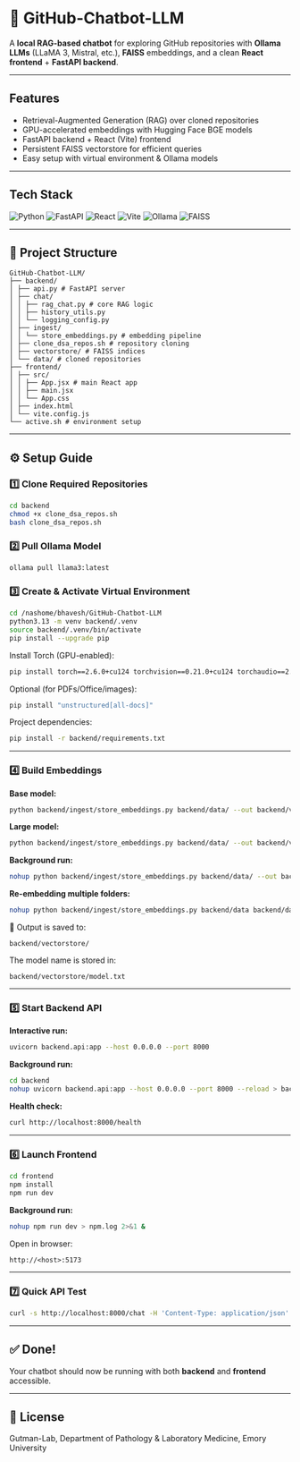 # 🤖 GitHub-Chatbot-LLM

A **local RAG-based chatbot** for exploring GitHub repositories with **Ollama LLMs** (LLaMA 3, Mistral, etc.), **FAISS** embeddings, and a clean **React frontend** + **FastAPI backend**.

---

## Features
- Retrieval-Augmented Generation (RAG) over cloned repositories 
- GPU-accelerated embeddings with Hugging Face BGE models 
- FastAPI backend + React (Vite) frontend 
- Persistent FAISS vectorstore for efficient queries 
- Easy setup with virtual environment & Ollama models 

---

## Tech Stack
![Python](https://img.shields.io/badge/Python-3.13-blue?logo=python)
![FastAPI](https://img.shields.io/badge/FastAPI-0.115-green?logo=fastapi)
![React](https://img.shields.io/badge/React-18-61dafb?logo=react)
![Vite](https://img.shields.io/badge/Vite-5-purple?logo=vite)
![Ollama](https://img.shields.io/badge/Ollama-Local_LLMs-black?logo=ollama)
![FAISS](https://img.shields.io/badge/FAISS-Vector_DB-orange?logo=databricks)

---

## 📂 Project Structure
```
GitHub-Chatbot-LLM/
├── backend/
│ ├── api.py # FastAPI server
│ ├── chat/
│ │ ├── rag_chat.py # core RAG logic
│ │ ├── history_utils.py
│ │ └── logging_config.py
│ ├── ingest/
│ │ └── store_embeddings.py # embedding pipeline
│ ├── clone_dsa_repos.sh # repository cloning
│ ├── vectorstore/ # FAISS indices
│ └── data/ # cloned repositories
├── frontend/
│ ├── src/
│ │ ├── App.jsx # main React app
│ │ ├── main.jsx
│ │ └── App.css
│ ├── index.html
│ └── vite.config.js
└── active.sh # environment setup
```

---

## ⚙️ Setup Guide

### 1️⃣ Clone Required Repositories
```bash
cd backend
chmod +x clone_dsa_repos.sh
bash clone_dsa_repos.sh
```

### 2️⃣ Pull Ollama Model
```bash
ollama pull llama3:latest
```

### 3️⃣ Create & Activate Virtual Environment
```bash
cd /nashome/bhavesh/GitHub-Chatbot-LLM
python3.13 -m venv backend/.venv
source backend/.venv/bin/activate
pip install --upgrade pip
```

Install Torch (GPU-enabled):
```bash
pip install torch==2.6.0+cu124 torchvision==0.21.0+cu124 torchaudio==2.6.0+cu124
```

Optional (for PDFs/Office/images):
```bash
pip install "unstructured[all-docs]"
```

Project dependencies:
```bash
pip install -r backend/requirements.txt
```

---

### 4️⃣ Build Embeddings

**Base model:**
```bash
python backend/ingest/store_embeddings.py backend/data/ --out backend/vectorstore --model BAAI/bge-base-en-v1.5 --device auto --batch-size 32
```

**Large model:**
```bash
python backend/ingest/store_embeddings.py backend/data/ --out backend/vectorstore --model BAAI/bge-large-en-v1.5 --device auto --chunk-size 1200 --overlap 200 --batch-size 64 --chunks-per-batch 8000
```

**Background run:**
```bash
nohup python backend/ingest/store_embeddings.py backend/data/ --out backend/vectorstore --model BAAI/bge-large-en-v1.5 --device auto --chunk-size 1200 --overlap 200 --batch-size 64 --chunks-per-batch 8000 > embeddings.log 2>&1 &
```

**Re-embedding multiple folders:**
```bash
nohup python backend/ingest/store_embeddings.py backend/data backend/data/otherfiles --out backend/vectorstore --model BAAI/bge-large-en-v1.5 --device cuda --chunk-size 1200 --overlap 200 --batch-size 128 --chunks-per-batch 16000 --workers 8 --lang en --rembed > embeddings.log 2>&1 &
```

📌 Output is saved to:
```
backend/vectorstore/
```

The model name is stored in:
```
backend/vectorstore/model.txt
```

---

### 5️⃣ Start Backend API

**Interactive run:**
```bash
uvicorn backend.api:app --host 0.0.0.0 --port 8000
```

**Background run:**
```bash
cd backend
nohup uvicorn backend.api:app --host 0.0.0.0 --port 8000 --reload > backend.log 2>&1 &
```

**Health check:**
```bash
curl http://localhost:8000/health
```

---

### 6️⃣ Launch Frontend
```bash
cd frontend
npm install
npm run dev
```

**Background run:**
```bash
nohup npm run dev > npm.log 2>&1 &
```

Open in browser:
```
http://<host>:5173
```

---

### 7️⃣ Quick API Test
```bash
curl -s http://localhost:8000/chat -H 'Content-Type: application/json' -d '{"question":"How does HistomicsUI talk to HistomicsTK?", "model":"llama3:latest"}' | jq
```

---

## ✅ Done!
Your chatbot should now be running with both **backend** and **frontend** accessible.

---

## 📜 License
Gutman-Lab, Department of Pathology & Laboratory Medicine, Emory University
